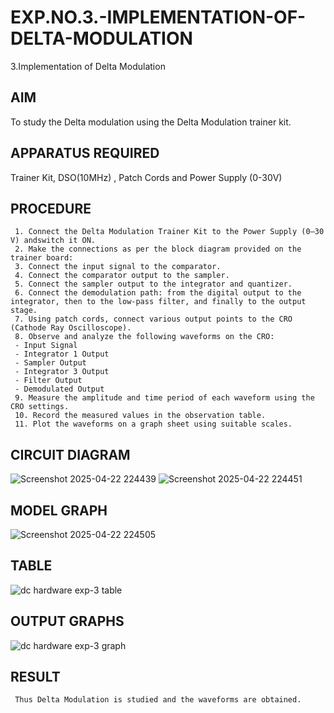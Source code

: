 # EXP.NO.3.-IMPLEMENTATION-OF-DELTA-MODULATION

3.Implementation of Delta Modulation 
  
## AIM    
 To study the Delta modulation using the Delta Modulation trainer kit. 
## APPARATUS REQUIRED
Trainer Kit, DSO(10MHz) , Patch Cords and Power Supply (0-30V)   
## PROCEDURE
```
 1. Connect the Delta Modulation Trainer Kit to the Power Supply (0–30 V) andswitch it ON.
 2. Make the connections as per the block diagram provided on the trainer board:
 3. Connect the input signal to the comparator.
 4. Connect the comparator output to the sampler.
 5. Connect the sampler output to the integrator and quantizer.
 6. Connect the demodulation path: from the digital output to the integrator, then to the low-pass filter, and finally to the output stage.
 7. Using patch cords, connect various output points to the CRO (Cathode Ray Oscilloscope).
 8. Observe and analyze the following waveforms on the CRO:
 - Input Signal
 - Integrator 1 Output
 - Sampler Output
 - Integrator 3 Output
 - Filter Output
 - Demodulated Output  
 9. Measure the amplitude and time period of each waveform using the CRO settings.
 10. Record the measured values in the observation table.
 11. Plot the waveforms on a graph sheet using suitable scales.
```
## CIRCUIT DIAGRAM
![Screenshot 2025-04-22 224439](https://github.com/user-attachments/assets/c4b4f5ce-b787-4208-a213-e215d8a71ca4)
![Screenshot 2025-04-22 224451](https://github.com/user-attachments/assets/e303ec68-012c-430e-9b1b-f9056119bd9a)

## MODEL GRAPH
![Screenshot 2025-04-22 224505](https://github.com/user-attachments/assets/1ad84c1d-3acc-45da-a004-a883574bfe38)

## TABLE
![dc hardware exp-3 table](https://github.com/user-attachments/assets/ba2ddd3e-c0a7-49b1-9b60-b951a4ff35a5)

## OUTPUT GRAPHS
![dc hardware exp-3 graph](https://github.com/user-attachments/assets/e03a07a1-7d65-4dfc-820b-a1731f61d517)

## RESULT 
```
 Thus Delta Modulation is studied and the waveforms are obtained.
```

